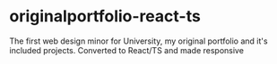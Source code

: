 # originalportfolio-react-ts
The first web design minor for University, my original portfolio and it's included projects. Converted to React/TS and made responsive
